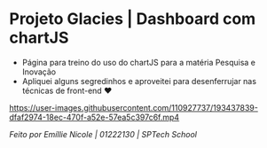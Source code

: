 <h1>Projeto Glacies | Dashboard com chartJS</h1>

- Página para treino do uso do chartJS para a matéria Pesquisa e Inovação
- Apliquei alguns segredinhos e aproveitei para desenferrujar nas técnicas de front-end &hearts;

https://user-images.githubusercontent.com/110927737/193437839-dfaf2974-18ec-470f-a52e-57ea5c397c6f.mp4

<i> Feito por Emíllie Nicole | 01222130 | SPTech School </i>

